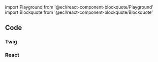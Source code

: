 import Playground from '@ecl/react-component-blockquote/Playground'
import Blockquote from '@ecl/react-component-blockquote/Blockquote'

## Code

### Twig

<div
  className="tmp-showcase"
  data-height="120"
  data-src="/_imports/ec/components/preview/ec-component-blockquote.html"></div>

### React

<Playground>
<Blockquote author="President Juncker" citation="An interconnected grid will help deliver the ultimate goal of the Energy Union, to ensure affordable, secure and sustainable energy, and also growth across the EU." />
</Playground>
